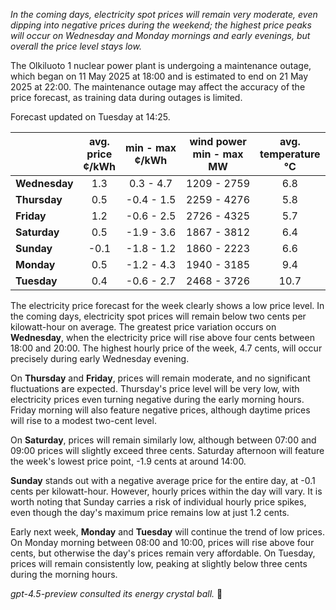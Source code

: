 *In the coming days, electricity spot prices will remain very moderate, even dipping into negative prices during the weekend; the highest price peaks will occur on Wednesday and Monday mornings and early evenings, but overall the price level stays low.*

The Olkiluoto 1 nuclear power plant is undergoing a maintenance outage, which began on 11 May 2025 at 18:00 and is estimated to end on 21 May 2025 at 22:00. The maintenance outage may affect the accuracy of the price forecast, as training data during outages is limited.

Forecast updated on Tuesday at 14:25.

|             | avg.<br>price<br>¢/kWh | min - max<br>¢/kWh | wind power<br>min - max<br>MW | avg.<br>temperature<br>°C |
|:------------|:----------------------:|:------------------:|:----------------------------:|:-------------------------:|
| **Wednesday** |          1.3           |     0.3 - 4.7      |         1209 - 2759          |            6.8            |
| **Thursday**  |          0.5           |    -0.4 - 1.5      |         2259 - 4276          |            5.8            |
| **Friday**    |          1.2           |    -0.6 - 2.5      |         2726 - 4325          |            5.7            |
| **Saturday**  |          0.5           |    -1.9 - 3.6      |         1867 - 3812          |            6.4            |
| **Sunday**    |         -0.1           |    -1.8 - 1.2      |         1860 - 2223          |            6.6            |
| **Monday**    |          0.5           |    -1.2 - 4.3      |         1940 - 3185          |            9.4            |
| **Tuesday**   |          0.4           |    -0.6 - 2.7      |         2468 - 3726          |           10.7            |

The electricity price forecast for the week clearly shows a low price level. In the coming days, electricity spot prices will remain below two cents per kilowatt-hour on average. The greatest price variation occurs on **Wednesday**, when the electricity price will rise above four cents between 18:00 and 20:00. The highest hourly price of the week, 4.7 cents, will occur precisely during early Wednesday evening.

On **Thursday** and **Friday**, prices will remain moderate, and no significant fluctuations are expected. Thursday's price level will be very low, with electricity prices even turning negative during the early morning hours. Friday morning will also feature negative prices, although daytime prices will rise to a modest two-cent level.

On **Saturday**, prices will remain similarly low, although between 07:00 and 09:00 prices will slightly exceed three cents. Saturday afternoon will feature the week's lowest price point, -1.9 cents at around 14:00.

**Sunday** stands out with a negative average price for the entire day, at -0.1 cents per kilowatt-hour. However, hourly prices within the day will vary. It is worth noting that Sunday carries a risk of individual hourly price spikes, even though the day's maximum price remains low at just 1.2 cents.

Early next week, **Monday** and **Tuesday** will continue the trend of low prices. On Monday morning between 08:00 and 10:00, prices will rise above four cents, but otherwise the day's prices remain very affordable. On Tuesday, prices will remain consistently low, peaking at slightly below three cents during the morning hours.

*gpt-4.5-preview consulted its energy crystal ball.* 🔮
